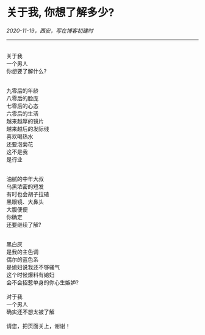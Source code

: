# 关于我, 你想了解多少?
*2020-11-19，西安，写在博客初建时*
******

<br/>
关于我<br/>
一个男人<br/>
你想要了解什么?<br/>
<br/>

九零后的年龄<br/>
八零后的脸庞<br/>
七零后的心态<br/>
六零后的生活<br/>
越来越厚的镜片<br/>
越来越后的发际线<br/>
喜欢喝热水<br/>
还要泡菊花<br/>
这不是我<br/>
是行业<br/>

<br/>
油腻的中年大叔<br/>
乌黑浓密的短发<br/>
有时也会胡子拉碴<br/>
黑眼镜、大鼻头<br/>
大腹便便<br/>
你确定<br/>
还要继续了解?<br/>

<br/>

黑白灰<br/>
是我的主色调<br/>
偶尔的蓝色系<br/>
是媳妇说我还不够骚气<br/>
这个时候爆料有媳妇<br/>
会不会招惹单身的你心生嫉妒?<br/>
<br/>
对于我<br/>
一个男人<br/>
确实还不想太被了解<br/>
<br/>
请您，把页面关上，谢谢！